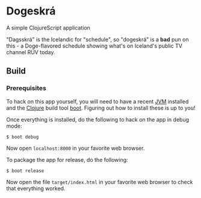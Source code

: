 # Dogeskrá

A simple ClojureScript application

"Dagsskrá" is the Icelandic for "schedule", so "dogeskrá" is a **bad** pun on this - a Doge-flavored schedule showing what's on Iceland's public TV channel RÚV today.

## Build

### Prerequisites

To hack on this app yourself, you will need to have a recent [JVM][jvm] installed and the [Clojure][clojure] build tool [boot][boot]. Figuring out how to install these is up to you! 

[boot]: http://boot-clj.com/
[clojure]: http://clojure.org/
[jvm]: http://www.oracle.com/technetwork/java/javase/downloads/index.html

Once everything is installed, do the following to hack on the app in debug mode:

```
$ boot debug
```

Now open `localhost:8000` in your favorite web browser.

To package the app for release, do the following:

```
$ boot release
```

Now open the file `target/index.html` in your favorite web browser to check that everything worked.
